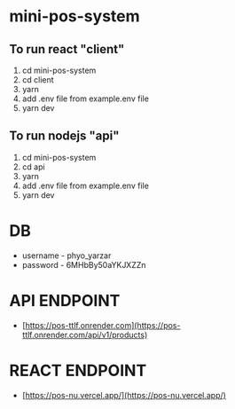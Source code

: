 # mini-pos-system

## To run react "client"

1. cd mini-pos-system
2. cd client
3. yarn
4. add .env file from example.env file
5. yarn dev

## To run nodejs "api"

1. cd mini-pos-system
2. cd api
3. yarn
4. add .env file from example.env file
5. yarn dev

# DB

- username - phyo_yarzar
- password - 6MHbBy50aYKJXZZn

# API ENDPOINT

- [https://pos-ttlf.onrender.com](https://pos-ttlf.onrender.com/api/v1/products)

# REACT ENDPOINT

- [https://pos-nu.vercel.app/](https://pos-nu.vercel.app/)
